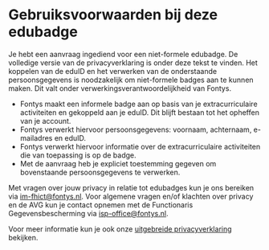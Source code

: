 # Gebruiksvoorwaarden bij deze edubadge
Je hebt een aanvraag ingediend voor een niet-formele edubadge. De volledige versie van de privacyverklaring is onder deze tekst te vinden. Het koppelen van de eduID en het verwerken van de onderstaande persoonsgegevens is noodzakelijk om niet-formele badges aan te kunnen maken. Dit valt onder verwerkingsverantwoordelijkheid van Fontys.

* Fontys maakt een informele badge aan op basis van je extracurriculaire activiteiten en gekoppeld aan je eduID. Dit blijft bestaan tot het opheffen van je account.
* Fontys verwerkt hiervoor persoonsgegevens: voornaam, achternaam, e-mailadres en eduID.
* Fontys verwerkt hiervoor informatie over de extracurriculaire activiteiten die van toepassing is op de badge.
* Met de aanvraag heb je expliciet toestemming gegeven om bovenstaande persoonsgegevens te verwerken.

Met vragen over jouw privacy in relatie tot edubadges kun je ons bereiken via [im-fhict@fontys.nl](mailto:im-fhict@fontys.nl). Voor algemene vragen en/of klachten over privacy en de AVG kun je contact opnemen met de Functionaris Gegevensbescherming via [isp-office@fontys.nl](mailto:isp-office@fontys.nl).

Voor meer informatie kun je ook onze [uitgebreide privacyverklaring](LINK) bekijken.
